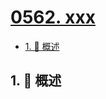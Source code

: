 # [0562. xxx](https://github.com/Tdahuyou/TNotes.leetcode/tree/main/notes/0562.%20xxx)

<!-- region:toc -->

- [1. 📝 概述](#1--概述)

<!-- endregion:toc -->

## 1. 📝 概述
